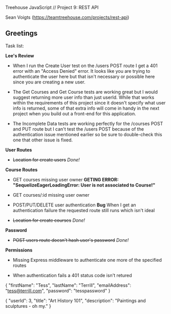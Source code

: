 Treehouse JavaScript // Project 9: REST API

Sean Voigts (https://teamtreehouse.com/projects/rest-api)

## Greetings

Task list:

**Lee's Review**

  - When I run the Create User test on the /users POST route I get a 401 error with an "Access Denied" error. It looks like you are trying to authenticate the user here but that isn't necessary or possible here since you are creating a new user. 

  - The Get Courses and Get Course tests are working great but I would suggest returning more user info than just userId. While that works within the requirements of this project since it doesn't specify what user info is returned, some of that extra info will come in handy in the next project when you build out a front-end for this application.

  - The Incomplete Data tests are working perfectly for the /courses POST and PUT route but I can't test the /users POST because of the authentication issue mentioned earlier so be sure to double-check this one that other issue is fixed.


**User Routes**

  - ~~Location for create users~~ *Done!*


**Course Routes**

  - GET courses missing user owner **GETING ERROR: "SequelizeEagerLoadingError: User is not associated to Course!"**

  - GET courses/:id missing user owner

  - POST/PUT/DELETE user authentication **Bug** When I get an authentication failure the requested route still runs which isn't ideal

  - ~~Location for create courses~~ *Done!*


**Password**

  - ~~POST users route doesn't hash user's password~~ *Done!*


**Permissions**

  - Missing Express middleware to authenticate one more of the specified routes

  - When authentication fails a 401 status code isn't retured






{
    "firstName": "Tess",
    "lastName": "Terrill",
    "emailAddress": "tess@terrill.com",
    "password": "tesspassword"
}

{
  "userId": 3,
  "title": "Art History 101",
  "description": "Paintings and sculptures - oh my."
}